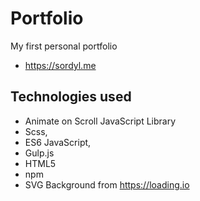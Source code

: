 # Portfolio

My first personal portfolio
- https://sordyl.me

## Technologies used
- Animate on Scroll JavaScript Library
- Scss,
- ES6 JavaScript,
- Gulp.js
- HTML5
- npm
- SVG Background from https://loading.io